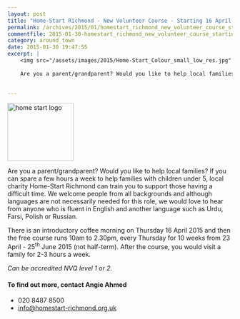 ```yaml
---
layout: post
title: "Home-Start Richmond - New Volunteer Course - Starting 16 April 2015"
permalink: /archives/2015/01/homestart_richmond_new_volunteer_course_starting_1.html
commentfile: 2015-01-30-homestart_richmond_new_volunteer_course_starting_1
category: around_town
date: 2015-01-30 19:47:55
excerpt: |
    <img src="/assets/images/2015/Home-Start_Colour_small_low_res.jpg" width="148" height="130" class="right" alt="home start logo">
    
    Are you a parent/grandparent? Would you like to help local families? If you can spare a few hours a week to help families with children under 5, local charity Home-Start Richmond can train you to support those having a difficult time.  We welcome people from all backgrounds and although languages are not necessarily needed for this role, we would love to hear from anyone who is fluent in English and another language such as Urdu, Farsi, Polish or Russian.
    

---
```


<img src="/assets/images/2015/Home-Start_Colour_small_low_res.jpg" width="148" height="130" class="right" alt="home start logo">

Are you a parent/grandparent? Would you like to help local families? If you can spare a few hours a week to help families with children under 5, local charity Home-Start Richmond can train you to support those having a difficult time. We welcome people from all backgrounds and although languages are not necessarily needed for this role, we would love to hear from anyone who is fluent in English and another language such as Urdu, Farsi, Polish or Russian.

There is an introductory coffee morning on Thursday 16 April 2015 and then the free course runs 10am to 2.30pm, every Thursday for 10 weeks from 23 April - 25<sup>th</sup> June 2015 (not half-term). After the course, you would visit a family for 2-3 hours a week.

*Can be accredited NVQ level 1 or 2.*

#### To find out more, contact Angie Ahmed

-   020 8487 8500
-   <info@homestart-richmond.org.uk>

